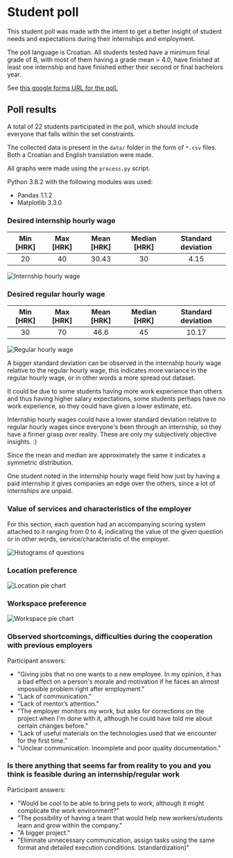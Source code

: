 # Student poll

This student poll was made with the intent to get a better insight of student needs and expectations during their internships and employment.

The poll language is Croatian.
All students tested have a minimum final grade of B, with most of them having a grade mean > 4.0, have finished at least one internship and have finished either their second or final bachelors year.

See [this google forms URL for the poll.](https://docs.google.com/forms/d/e/1FAIpQLSelt9sSKwEIqqG4JofjQkJl9EAeL5sxRzlNUnaqLS2VIYKzjg/viewform?usp=sf_link)


## Poll results

A total of 22 students participated in the poll, which should include everyone that falls within the set constraints.

The collected data is present in the `data/` folder in the form of `*.csv` files.
Both a Croatian and English translation were made.

All graphs were made using the `process.py` script.

Python 3.8.2 with the following modules was used:
- Pandas 1.1.2
- Matplotlib 3.3.0

### Desired internship hourly wage

| Min [HRK] | Max [HRK] | Mean [HRK] | Median [HRK]  | Standard deviation |
|:---------:|:---------:|:----------:|:-------------:|:------------------:|
|     20    |     40    |    30.43   |       30      |         4.15       |

![Internship hourly wage](./graphs/internship-hourly-wage.png)

### Desired regular hourly wage

| Min [HRK] | Max [HRK] | Mean [HRK] | Median [HRK]  | Standard deviation |
|:---------:|:---------:|:----------:|:-------------:|:------------------:|
|     30    |     70    |    46.6    |       45      |        10.17       |

![Regular hourly wage](./graphs/regular-hourly-wage.png)

A bigger standard deviation can be observed in the internship hourly wage relative to the regular hourly wage, this indicates more variance in the regular hourly wage, or in other words a more spread out dataset. 

It could be due to some students having more work experience than others and thus having higher salary expectations, some students perhaps have no work experience, so they could have given a lower estimate, etc.

Internship hourly wages could have a lower standard deviation relative to regular hourly wages since everyone's been through an internship, so they have a firmer grasp over reality.
These are only my subjectively objective insights. :)

Since the mean and median are approximately the same it indicates a symmetric distribution.

One student noted in the internship hourly wage field how just by having a paid internship it gives companies an edge over the others, since a lot of internships are unpaid. 

### Value of services and characteristics of the employer

For this section, each question had an accompanying scoring system attached to it ranging from 0 to 4, indicating the value of the given question or in other words, service/characteristic of the employer.

![Histograms of questions](./graphs/histograms-q0-q9.png)

### Location preference

![Location pie chart](./graphs/location.png)

### Workspace preference

![Workspace pie chart](./graphs/workspace.png)

### Observed shortcomings, difficulties during the cooperation with previous employers
Participant answers:
- "Giving jobs that no one wants to a new employee. In my opinion, it has a bad effect on a person's morale and motivation if he faces an almost impossible problem right after employment."
- "Lack of communication."
- "Lack of mentor’s attention."
- "The employer monitors my work, but asks for corrections on the project when I'm done with it, although he could have told me about certain changes before."
- "Lack of useful materials on the technologies used that we encounter for the first time."
- "Unclear communication. Incomplete and poor quality documentation."

### Is there anything that seems far from reality to you and you think is feasible during an internship/regular work
Participant answers:
- "Would be cool to be able to bring pets to work, although it might complicate the work environment?"
- "The possibility of having a team that would help new workers/students learn and grow within the company."
- "A bigger project."
- "Eliminate unnecessary communication, assign tasks using the same format and detailed execution conditions. (standardization)"

